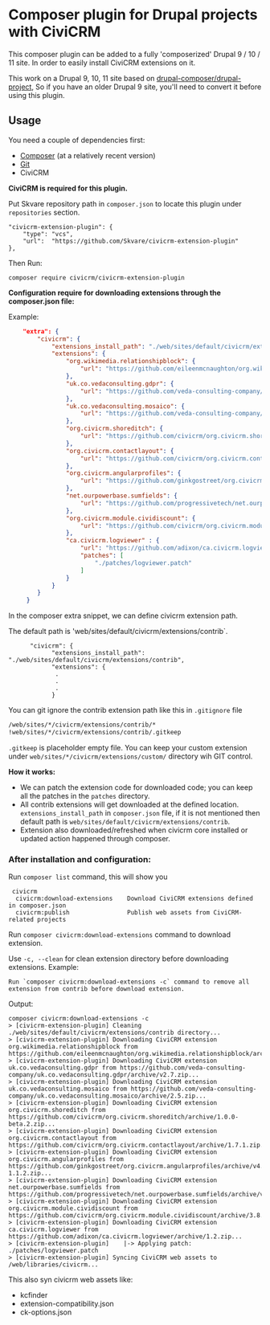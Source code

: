 # Composer plugin for Drupal projects with CiviCRM

This composer plugin can be added to a fully 'composerized' Drupal 9 / 10 / 11 site. In order to easily install CiviCRM extensions on it.

This work on a Drupal 9, 10, 11 site based on
[drupal-composer/drupal-project](https://github.com/drupal-composer/drupal-project),
So if you have an older Drupal 9 site, you'll need to convert it before using this plugin.

## Usage

You need a couple of dependencies first:

- [Composer](https://getcomposer.org/doc/00-intro.md#installation-linux-unix-osx) (at a relatively recent version)
- [Git](https://git-scm.com/book/en/v2/Getting-Started-Installing-Git)
- CiviCRM

**CiviCRM is required for this plugin.**

Put Skvare repository path in `composer.json` to locate this plugin under
`repositories` section.
```
"civicrm-extension-plugin": {
    "type": "vcs",
    "url":  "https://github.com/Skvare/civicrm-extension-plugin"
},
```
Then Run:
```
composer require civicrm/civicrm-extension-plugin
```
**Configuration require for downloading extensions through the composer.json file:**

Example:

```json
    "extra": {
        "civicrm": {
            "extensions_install_path": "./web/sites/default/civicrm/extensions/contrib",
            "extensions": {
                "org.wikimedia.relationshipblock": {
                    "url": "https://github.com/eileenmcnaughton/org.wikimedia.relationshipblock/archive/1.3.zip"
                },
                "uk.co.vedaconsulting.gdpr": {
                    "url": "https://github.com/veda-consulting-company/uk.co.vedaconsulting.gdpr/archive/v2.7.zip"
                },
                "uk.co.vedaconsulting.mosaico": {
                    "url": "https://github.com/veda-consulting-company/uk.co.vedaconsulting.mosaico/archive/2.5.zip"
                },
                "org.civicrm.shoreditch": {
                    "url": "https://github.com/civicrm/org.civicrm.shoreditch/archive/1.0.0-beta.2.zip"
                },
                "org.civicrm.contactlayout": {
                    "url": "https://github.com/civicrm/org.civicrm.contactlayout/archive/1.7.1.zip"
                },
                "org.civicrm.angularprofiles": {
                    "url": "https://github.com/ginkgostreet/org.civicrm.angularprofiles/archive/v4.7.31-1.1.2.zip"
                },
                "net.ourpowerbase.sumfields": {
                    "url": "https://github.com/progressivetech/net.ourpowerbase.sumfields/archive/v4.0.2.zip"
                },
                "org.civicrm.module.cividiscount": {
                    "url": "https://github.com/civicrm/org.civicrm.module.cividiscount/archive/3.8.1.zip"
                },
                "ca.civicrm.logviewer" : {
                    "url": "https://github.com/adixon/ca.civicrm.logviewer/archive/1.2.zip",
                    "patches": [
                        "./patches/logviewer.patch"
                    ]
                }
            }
        }
     }
```

In the composer extra snippet, we can define civicrm extension path.

The default path is 'web/sites/default/civicrm/extensions/contrib`.
```composer
      "civicrm": {
            "extensions_install_path": "./web/sites/default/civicrm/extensions/contrib",
            "extensions": {
             .
             .
             .
            }
```

You can git ignore the contrib extension path like this in `.gitignore` file
```bash
/web/sites/*/civicrm/extensions/contrib/*
!web/sites/*/civicrm/extensions/contrib/.gitkeep
```
`.gitkeep` is placeholder empty file.
You can keep your custom extension under `web/sites/*/civicrm/extensions/custom/` directory wih GIT control.

**How it works:**

* We can patch the extension code for downloaded code; you can keep all the patches in the `patches` directory.
* All contrib extensions will get downloaded at the defined location.
  `extensions_install_path` in `composer.json` file, if it is not mentioned then
  default path is `web/sites/default/civicrm/extensions/contrib`.
* Extension also downloaded/refreshed when civicrm core installed or updated action happened through composer.

### After installation and configuration:
Run `composer list` command, this will show you
```composer
 civicrm
  civicrm:download-extensions    Download CiviCRM extensions defined in composer.json
  civicrm:publish                Publish web assets from CiviCRM-related projects
```

Run `composer civicrm:download-extensions` command to download extension.

Use `-c, --clean` for clean extension directory before downloading extensions.
Example:
```
Run `composer civicrm:download-extensions -c` command to remove all extension from contrib before download extension.
```
Output:
```composer
composer civicrm:download-extensions -c
> [civicrm-extension-plugin] Cleaning ./web/sites/default/civicrm/extensions/contrib directory...
> [civicrm-extension-plugin] Downloading CiviCRM extension org.wikimedia.relationshipblock from https://github.com/eileenmcnaughton/org.wikimedia.relationshipblock/archive/1.3.zip...
> [civicrm-extension-plugin] Downloading CiviCRM extension uk.co.vedaconsulting.gdpr from https://github.com/veda-consulting-company/uk.co.vedaconsulting.gdpr/archive/v2.7.zip...
> [civicrm-extension-plugin] Downloading CiviCRM extension uk.co.vedaconsulting.mosaico from https://github.com/veda-consulting-company/uk.co.vedaconsulting.mosaico/archive/2.5.zip...
> [civicrm-extension-plugin] Downloading CiviCRM extension org.civicrm.shoreditch from https://github.com/civicrm/org.civicrm.shoreditch/archive/1.0.0-beta.2.zip...
> [civicrm-extension-plugin] Downloading CiviCRM extension org.civicrm.contactlayout from https://github.com/civicrm/org.civicrm.contactlayout/archive/1.7.1.zip...
> [civicrm-extension-plugin] Downloading CiviCRM extension org.civicrm.angularprofiles from https://github.com/ginkgostreet/org.civicrm.angularprofiles/archive/v4.7.31-1.1.2.zip...
> [civicrm-extension-plugin] Downloading CiviCRM extension net.ourpowerbase.sumfields from https://github.com/progressivetech/net.ourpowerbase.sumfields/archive/v4.0.2.zip...
> [civicrm-extension-plugin] Downloading CiviCRM extension org.civicrm.module.cividiscount from https://github.com/civicrm/org.civicrm.module.cividiscount/archive/3.8.1.zip...
> [civicrm-extension-plugin] Downloading CiviCRM extension ca.civicrm.logviewer from https://github.com/adixon/ca.civicrm.logviewer/archive/1.2.zip...
> [civicrm-extension-plugin] 	|-> Applying patch: ./patches/logviewer.patch
> [civicrm-extension-plugin] Syncing CiviCRM web assets to /web/libraries/civicrm...
```


This also syn civicrm web assets like:
* kcfinder
* extension-compatibility.json
* ck-options.json

